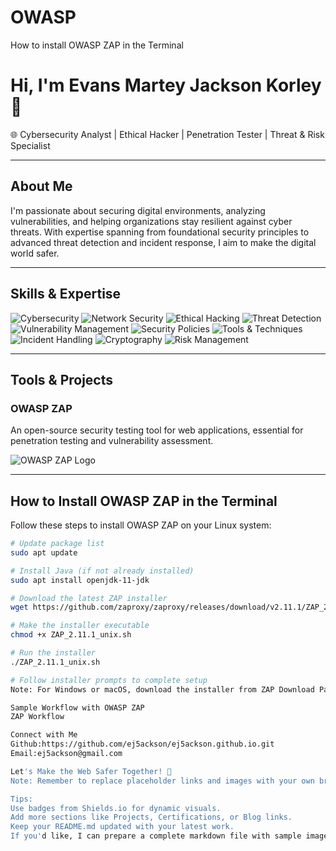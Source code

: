 # OWASP
How to install OWASP ZAP in the Terminal 
# Hi, I'm Evans Martey Jackson Korley 👋

🌐 Cybersecurity Analyst | Ethical Hacker | Penetration Tester | Threat & Risk Specialist

---

## About Me

I'm passionate about securing digital environments, analyzing vulnerabilities, and helping organizations stay resilient against cyber threats. With expertise spanning from foundational security principles to advanced threat detection and incident response, I aim to make the digital world safer.

---

## Skills & Expertise

![Cybersecurity](https://img.shields.io/badge/Cybersecurity-Fundamentals-blue)
![Network Security](https://img.shields.io/badge/Network_Security-Advanced-green)
![Ethical Hacking](https://img.shields.io/badge/Ethical_Hacking-Expert-orange)
![Threat Detection](https://img.shields.io/badge/Threat_Detection-Pro-red)
![Vulnerability Management](https://img.shields.io/badge/Vulnerability_Management-Expert-purple)
![Security Policies](https://img.shields.io/badge/Security_Policies-Compliance-blue)
![Tools & Techniques](https://img.shields.io/badge/Tools_Techniques-HandsOn-yellow)
![Incident Handling](https://img.shields.io/badge/Incident_Handling-Skilled-cyan)
![Cryptography](https://img.shields.io/badge/Cryptography-Advanced-pink)
![Risk Management](https://img.shields.io/badge/Risk_Management-Strategic-gray)

---

## Tools & Projects

### OWASP ZAP
An open-source security testing tool for web applications, essential for penetration testing and vulnerability assessment.

![OWASP ZAP Logo](https://raw.githubusercontent.com/yourusername/yourrepo/main/images/zap_logo.png)

---

## How to Install OWASP ZAP in the Terminal

Follow these steps to install OWASP ZAP on your Linux system:

```bash
# Update package list
sudo apt update

# Install Java (if not already installed)
sudo apt install openjdk-11-jdk

# Download the latest ZAP installer
wget https://github.com/zaproxy/zaproxy/releases/download/v2.11.1/ZAP_2.11.1_unix.sh

# Make the installer executable
chmod +x ZAP_2.11.1_unix.sh

# Run the installer
./ZAP_2.11.1_unix.sh

# Follow installer prompts to complete setup
Note: For Windows or macOS, download the installer from ZAP Download Page.

Sample Workflow with OWASP ZAP
ZAP Workflow

Connect with Me
Github:https://github.com/ej5ackson/ej5ackson.github.io.git
Email:ej5ackson@gmail.com

Let's Make the Web Safer Together! 🚀
Note: Remember to replace placeholder links and images with your own branding. You can upload custom images to your GitHub repo and reference them locally, e.g., images/zap_logo.png.

Tips:
Use badges from Shields.io for dynamic visuals.
Add more sections like Projects, Certifications, or Blog links.
Keep your README.md updated with your latest work.
If you'd like, I can prepare a complete markdown file with sample images and placeholders. Just let me know your GitHub username or specific preferences!
